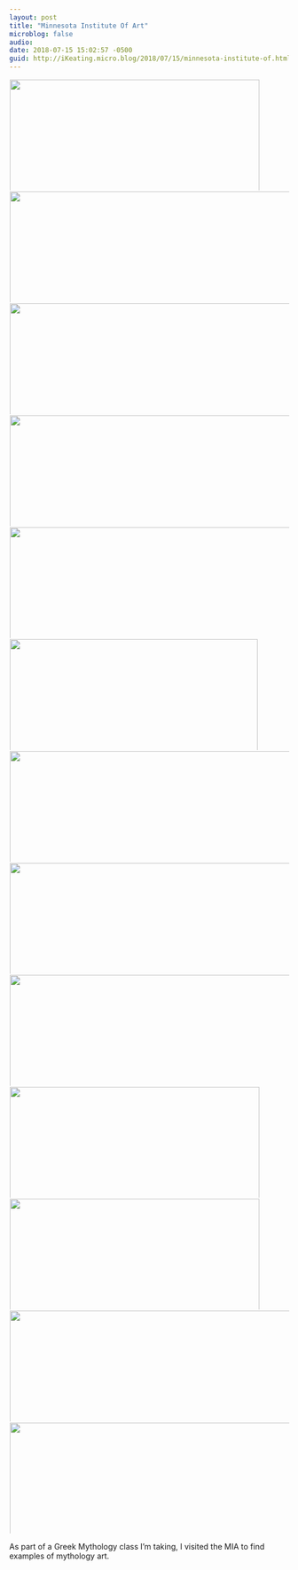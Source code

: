 ```yaml
---
layout: post
title: "Minnesota Institute Of Art"
microblog: false
audio: 
date: 2018-07-15 15:02:57 -0500
guid: http://iKeating.micro.blog/2018/07/15/minnesota-institute-of.html
---
```



<a href="http://iKeating.micro.blog/uploads/2018/937aec056d.jpg"><img src="http://iKeating.micro.blog/uploads/2018/937aec056d.jpg" width="600" height="450" style="display: inline-block; max-height: 200px; width: auto; padding: 1px;" class="sunlit_image" /></a><a href="http://iKeating.micro.blog/uploads/2018/8d21f3a495.jpg"><img src="http://iKeating.micro.blog/uploads/2018/8d21f3a495.jpg" width="449" height="600" style="display: inline-block; max-height: 200px; width: auto; padding: 1px;" class="sunlit_image" /></a><a href="http://iKeating.micro.blog/uploads/2018/51300acefb.jpg"><img src="http://iKeating.micro.blog/uploads/2018/51300acefb.jpg" width="450" height="600" style="display: inline-block; max-height: 200px; width: auto; padding: 1px;" class="sunlit_image" /></a><a href="http://iKeating.micro.blog/uploads/2018/d8de75226b.jpg"><img src="http://iKeating.micro.blog/uploads/2018/d8de75226b.jpg" width="337" height="600" style="display: inline-block; max-height: 200px; width: auto; padding: 1px;" class="sunlit_image" /></a><a href="http://iKeating.micro.blog/uploads/2018/31afd2aa79.jpg"><img src="http://iKeating.micro.blog/uploads/2018/31afd2aa79.jpg" width="450" height="600" style="display: inline-block; max-height: 200px; width: auto; padding: 1px;" class="sunlit_image" /></a><a href="http://iKeating.micro.blog/uploads/2018/337e013637.jpg"><img src="http://iKeating.micro.blog/uploads/2018/337e013637.jpg" width="600" height="447" style="display: inline-block; max-height: 200px; width: auto; padding: 1px;" class="sunlit_image" /></a><a href="http://iKeating.micro.blog/uploads/2018/bd5fbd86d7.jpg"><img src="http://iKeating.micro.blog/uploads/2018/bd5fbd86d7.jpg" width="450" height="600" style="display: inline-block; max-height: 200px; width: auto; padding: 1px;" class="sunlit_image" /></a><a href="http://iKeating.micro.blog/uploads/2018/334cd8f263.jpg"><img src="http://iKeating.micro.blog/uploads/2018/334cd8f263.jpg" width="409" height="600" style="display: inline-block; max-height: 200px; width: auto; padding: 1px;" class="sunlit_image" /></a><a href="http://iKeating.micro.blog/uploads/2018/a47e1fbe31.jpg"><img src="http://iKeating.micro.blog/uploads/2018/a47e1fbe31.jpg" width="450" height="600" style="display: inline-block; max-height: 200px; width: auto; padding: 1px;" class="sunlit_image" /></a><a href="http://iKeating.micro.blog/uploads/2018/f151ce2e65.jpg"><img src="http://iKeating.micro.blog/uploads/2018/f151ce2e65.jpg" width="600" height="450" style="display: inline-block; max-height: 200px; width: auto; padding: 1px;" class="sunlit_image" /></a><a href="http://iKeating.micro.blog/uploads/2018/233eb5d4ea.jpg"><img src="http://iKeating.micro.blog/uploads/2018/233eb5d4ea.jpg" width="600" height="450" style="display: inline-block; max-height: 200px; width: auto; padding: 1px;" class="sunlit_image" /></a><a href="http://iKeating.micro.blog/uploads/2018/64124ddbdd.jpg"><img src="http://iKeating.micro.blog/uploads/2018/64124ddbdd.jpg" width="415" height="600" style="display: inline-block; max-height: 200px; width: auto; padding: 1px;" class="sunlit_image" /></a><a href="http://iKeating.micro.blog/uploads/2018/b1e394cb83.jpg"><img src="http://iKeating.micro.blog/uploads/2018/b1e394cb83.jpg" width="471" height="600" style="display: inline-block; max-height: 200px; width: auto; padding: 1px;" class="sunlit_image" /></a>

As part of a Greek Mythology class I’m taking, I visited the MIA to find examples of mythology art.  


